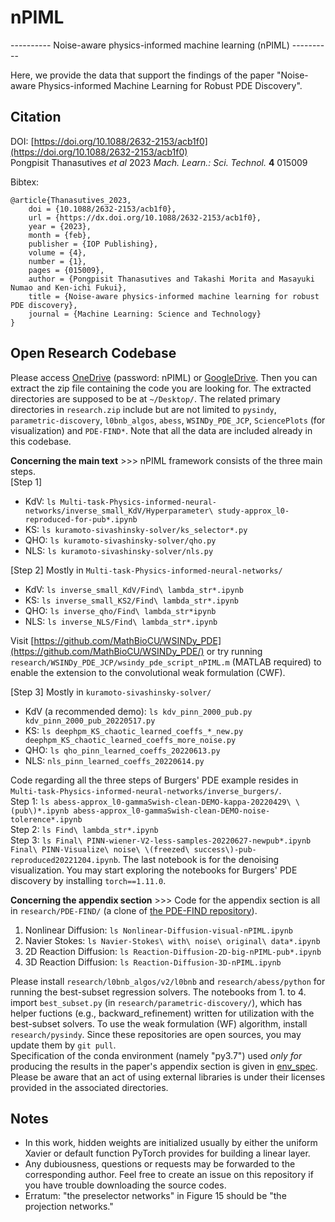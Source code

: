 # nPIML
---------- Noise-aware physics-informed machine learning (nPIML) ----------

Here, we provide the data that support the findings of the paper "Noise-aware Physics-informed Machine Learning for Robust PDE Discovery".

## Citation
DOI: [https://doi.org/10.1088/2632-2153/acb1f0](https://doi.org/10.1088/2632-2153/acb1f0)  
Pongpisit Thanasutives *et al* 2023 *Mach. Learn.: Sci. Technol.* **4** 015009

Bibtex:  

```
@article{Thanasutives_2023,
	doi = {10.1088/2632-2153/acb1f0},
	url = {https://dx.doi.org/10.1088/2632-2153/acb1f0},
	year = {2023},
	month = {feb},
	publisher = {IOP Publishing},
	volume = {4},
	number = {1},
	pages = {015009},
	author = {Pongpisit Thanasutives and Takashi Morita and Masayuki Numao and Ken-ichi Fukui},
	title = {Noise-aware physics-informed machine learning for robust PDE discovery},
	journal = {Machine Learning: Science and Technology}
}
```

## Open Research Codebase
Please access [OneDrive](https://1drv.ms/f/c/39cecf604f8b30de/Et4wi09gz84ggDl9AAAAAAABc4R0umb6qmyB3YjwIw5k8w?e=KM2VSC) (password: nPIML) or [GoogleDrive](https://drive.google.com/drive/folders/1hlsO6BuGa4lL1lruBDT-Z6jXWxuFLCZG?usp=share_link). Then you can extract the zip file containing the code you are looking for. The extracted directories are supposed to be at `~/Desktop/`. The related primary directories in `research.zip` include but are not limited to `pysindy`, `parametric-discovery`, `l0bnb_algos`, `abess`, `WSINDy_PDE_JCP`, `SciencePlots` (for visualization) and `PDE-FIND*`. Note that all the data are included already in this codebase.

**Concerning the main text** >>> nPIML framework consists of the three main steps.  
[Step 1]  
- KdV: `ls Multi-task-Physics-informed-neural-networks/inverse_small_KdV/Hyperparameter\ study-approx_l0-reproduced-for-pub*.ipynb`  
- KS: `ls kuramoto-sivashinsky-solver/ks_selector*.py`  
- QHO: `ls kuramoto-sivashinsky-solver/qho.py`  
- NLS: `ls kuramoto-sivashinsky-solver/nls.py`

[Step 2] Mostly in `Multi-task-Physics-informed-neural-networks/`  
- KdV: `ls inverse_small_KdV/Find\ lambda_str*.ipynb`  
- KS: `ls inverse_small_KS2/Find\ lambda_str*.ipynb`  
- QHO: `ls inverse_qho/Find\ lambda_str*ipynb`  
- NLS: `ls inverse_NLS/Find\ lambda_str*.ipynb`

Visit [https://github.com/MathBioCU/WSINDy_PDE](https://github.com/MathBioCU/WSINDy_PDE/) or try running `research/WSINDy_PDE_JCP/wsindy_pde_script_nPIML.m` (MATLAB required) to enable the extension to the convolutional weak formulation (CWF).

[Step 3] Mostly in `kuramoto-sivashinsky-solver/`  
- KdV (a recommended demo): `ls kdv_pinn_2000_pub.py kdv_pinn_2000_pub_20220517.py`  
- KS: `ls deephpm_KS_chaotic_learned_coeffs_*_new.py deephpm_KS_chaotic_learned_coeffs_more_noise.py` 
- QHO: `ls qho_pinn_learned_coeffs_20220613.py`  
- NLS: `nls_pinn_learned_coeffs_20220614.py`

Code regarding all the three steps of Burgers' PDE example resides in `Multi-task-Physics-informed-neural-networks/inverse_burgers/`.  
Step 1: `ls abess-approx_l0-gammaSwish-clean-DEMO-kappa-20220429\ \(pub\)*.ipynb abess-approx_l0-gammaSwish-clean-DEMO-noise-tolerence*.ipynb`  
Step 2: `ls Find\ lambda_str*.ipynb`  
Step 3: `ls Final\ PINN-wiener-V2-less-samples-20220627-newpub*.ipynb Final\ PINN-Visualize\ noise\ \(freezed\ success\)-pub-reproduced20221204.ipynb`. The last notebook is for the denoising visualization. You may start exploring the notebooks for Burgers' PDE discovery by installing `torch==1.11.0`.

**Concerning the appendix section** >>> Code for the appendix section is all in `research/PDE-FIND/` (a clone of [the PDE-FIND repository](https://github.com/snagcliffs/PDE-FIND)).  

1. Nonlinear Diffusion: `ls Nonlinear-Diffusion-visual-nPIML.ipynb`
2. Navier Stokes: `ls Navier-Stokes\ with\ noise\ original\ data*.ipynb`
3. 2D Reaction Diffusion: `ls Reaction-Diffusion-2D-big-nPIML-pub*.ipynb`
4. 3D Reaction Diffusion: `ls Reaction-Diffusion-3D-nPIML.ipynb`

Please install `research/l0bnb_algos/v2/l0bnb` and `research/abess/python` for running the best-subset regression solvers. The notebooks from 1. to 4. import `best_subset.py` (in `research/parametric-discovery/`), which has helper fuctions (e.g., backward_refinement) written for utilization with the best-subset solvers. To use the weak formulation (WF) algorithm, install `research/pysindy`. Since these repositories are open sources, you may update them by `git pull`.  
Specification of the conda environment (namely "py3.7") used *only for* producing the results in the paper's appendix section is given in [env_spec](data/appendix/env_spec/).  
Please be aware that an act of using external libraries is under their licenses provided in the associated directories.

## Notes
- In this work, hidden weights are initialized usually by either the uniform
Xavier or default function PyTorch provides for building a linear layer.  
- Any dubiousness, questions or requests may be forwarded to the corresponding author. Feel free to create an issue on this repository if you have trouble downloading the source codes.
- Erratum: "the preselector networks" in Figure 15 should be "the projection networks."
